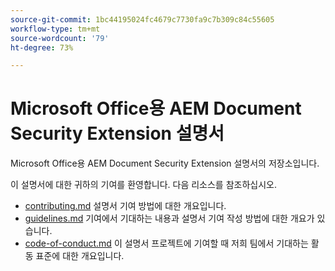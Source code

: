 ```yaml
---
source-git-commit: 1bc44195024fc4679c7730fa9c7b309c84c55605
workflow-type: tm+mt
source-wordcount: '79'
ht-degree: 73%

---
```

# Microsoft Office용 AEM Document Security Extension 설명서

Microsoft Office용 AEM Document Security Extension 설명서의 저장소입니다.

이 설명서에 대한 귀하의 기여를 환영합니다. 다음 리소스를 참조하십시오.

* [contributing.md](contributing.md) 설명서 기여 방법에 대한 개요입니다.
* [guidelines.md](guidelines.md) 기여에서 기대하는 내용과 설명서 기여 작성 방법에 대한 개요가 있습니다.
* [code-of-conduct.md](code-of-conduct.md) 이 설명서 프로젝트에 기여할 때 저희 팀에서 기대하는 활동 표준에 대한 개요입니다.
